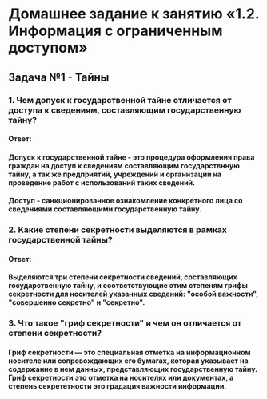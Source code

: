 # Домашнее задание к занятию «1.2. Информация с ограниченным доступом»

  ## Задача №1 - Тайны ##

### 1. Чем допуск к государственной тайне отличается от доступа к сведениям, составляющим государственную тайну?
   #### Ответ:
   #### Допуск к государственной тайне - это процедура оформления права граждан на доступ к сведениям составляющим государствнную тайну, а так же предприятий, учреждений и организации на проведение работ с использований таких сведений.
   #### Доступ - санкционированное ознакомление конкретного лица со сведениями составляющими государственную тайну. 

### 2. Какие степени секретности выделяются в рамках государственной тайны?
   #### Ответ:
   #### Выделяются три степени секретности сведений, составляющих государственную тайну, и соответствующие этим степеням грифы секретности для носителей указанных сведений: "особой важности", "совершенно секретно" и "секретно".

### 3. Что такое "гриф секретности" и чем он отличается от степени секретности?
   #### Гриф секретности — это специальная отметка на информационном носителе или сопровождающих его бумагах, которая указывает на содержание в нем данных, представляющих государственную тайну. Гриф секретности это отметка на носителях или документах, а степень секрететности это градация важности информации.

## 
